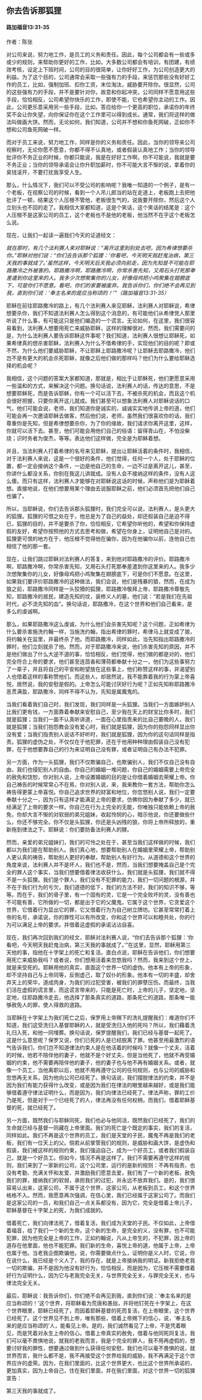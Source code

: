 ## 你去告诉那狐狸
#### 路加福音13:31-35

作者：陈张

对公司来说，努力地工作，是员工的义务和责任。因此，每个公司都会有一些或多或少的规则，来帮助你更好的工作，比如，大多数公司都会有培训，有团建，有绩效考核，设定上下班时间，公司的目的很简单，让你好好工作，为公司创造更大的利益。为了这个目的，公司通常会采取一些强有力的手段，来惩罚那些没有好好工作的员工，比如，强制加班、扣你工资，末位淘汰，威胁要开除你。很显然，公司的这些强有力的手段，并不是要针对你，故意和你起冲突，公司同样不愿意用这些手段，恰恰相反，公司希望你快乐的工作，即使不能，它也希望你主动的工作。因此，公司更乐意采用另一些手段，比如，答应给你一个更高的职位，承诺你的年终奖不会让你失望，向你保证你在这个工作里可以得到成长。通常，我们将这样的做法叫做画大饼。然而，无论如何，我们知道，公司并不想和你鱼死网破，正如你不想和公司鱼死网破一样。

而对于员工来说，努力地工作，同样是你的义务和责任。因此，当你的领导来公司视察时，无论你愿不愿意，你都不得不认真地，或者假装认真地工作；当你的领导批评你不务正业的时候，你都只能说，我是在好好工作啊，你不可能说，我就是要不务正业；当你的领导承诺会让你升职加薪时，你不可能大言不惭的说，拿着你的臭钱滚开，不要打扰我享受人生。

那么，什么情况下，我们可以不受公司的影响呢？我唯一知道的一个例子，是有一个老板，在视察公司的时候，看到一个人吊儿郎当的站在走道上，老板跑上去把他批评了一顿，结果这个人压根不管他，老板很生气的，说我要开除你，然后这个人立刻头也不回的走了。我相信大家都知道，这是个笑话，这个笑话的结尾是：这个人压根不是这家公司的员工，这个老板也不是他的老板，他当然不在乎这个老板怎么说。

现在，让我们一起读一遍我们今天的证道经文：

*就在那时，有几个法利赛人来对耶稣说：“离开这里到别处去吧，因为希律想要杀你。”耶稣对他们说：“你们去告诉那个狐狸：‘你看吧，今天明天我赶鬼治病，第三天我的事就成了。’虽然这样，今天明天后天我必须向前走，因为先知是不可能在耶路撒冷之外被害的。耶路撒冷啊，耶路撒冷啊，你常杀害先知，又用石头打死那奉差遣到你这里来的人。我多少次想聚集你的儿女，好像母鸡把小鸡聚集在翅膀底下，可是你们不愿意。看吧，你们的家要被废弃。我告诉你们，你们绝不会再见到我，直到你们说：‘奉主名来的是应当称颂的！’”（路加福音13:31-35）*

耶稣在前往耶路撒冷的路上，有几个法利赛人来见耶稣，法利赛人对耶稣说，希律想要杀你，我们不知道法利赛人怎么得到这个消息的，有可能他们从希律党人那里听说了什么事，有可能这只是他们编造的一个谎言。无论如何，在这里，我们很容易看到，法利赛人想要用死亡来威胁耶稣，这样的理解很对，然而，我们需要问的是，为什么法利赛人要告诉耶稣这件事呢？我们知道，法利赛人很想让耶稣死，如果希律真的想杀害耶稣，法利赛人为什么不借希律的手，实现他们的目的呢？即或不然，为什么他们要威胁耶稣，不让耶稣上耶路撒冷呢？让耶稣去耶路撒冷，他们岂不是有更大的机会杀死耶稣，就像之后他们做的那样吗？他们为什么要给耶稣选择的机会呢？

我相信，这个问题的答案大家都知道，那就是，相比于让耶稣死，他们更愿意采用一些温和的方式，来解决这个问题。换句话说，法利赛人的话，传达的意思，不是想要耶稣死，而是告诉耶稣，你有一个可以活下去，不被杀死的机会，而且这个机会很好把握，只要你离开这儿就成。我们甚至可以想象法利赛人对耶稣说话的口气，他们可能会说，老师，我们知道你是诚实的，诚诚实实地传讲上帝的道，他们可能会再一次邀请耶稣去做客，然后他们说，老师，虽然我们很喜欢你的话，我们尊重你是先知，但是希律想要杀你，为了你的缘故，我们请求你离开这里，这样，你就可以活下去。甚至，他们可能会用他们自己的俗语：留得青山在，不怕没柴烧；识时务者为俊杰，等等。表达他们这样做，完全是为耶稣着想。

并且，当法利赛人打着希律的名号来见耶稣，提出让耶稣活着的条件时，我相信，对于法利赛人来说，这是一个很好的条件，他们觉得，任何一个人，处于耶稣的位置，都一定会接纳这个条件，一边是他自己的生命，一边不过是离开这儿，甚至，你讲什么都没关系，你别在我这儿讲就成。没有人会不接纳这样的条件，没有人这么傻。而只有这样，法利赛人才能够在对耶稣说这话的时候，声称他们是为耶稣着想。直接地说，在他们想要用某个理由去说服耶稣之前，他们必须首先把他们自己也骗了。

所以，当耶稣说，你们去告诉那头狐狸时，我们完全可以说，法利赛人，是头更大的狐狸。狐狸的可恨之处在于，他总是为了自己的益处，却还假装自己是迫不得已，狐狸的目的，并不是要杀了你，恰恰相反，它希望你听他的，希望和你保持虚假的友好，希望你按照他的方式去思考和做，希望在你身上，证明他自己是对的。狐狸更可恨的地方在于，他压根不觉得他在骗你，因为在他骗你以前，连他自己也相信了他的那一套。

现在，让我们跳过耶稣对法利赛人的答复，来到他对耶路撒冷的评价。耶路撒冷啊，耶路撒冷啊，你常杀害先知，又用石头打死那奉差遣到你这里来的人。我多少次想聚集你的儿女，好像母鸡把小鸡聚集在翅膀底下，可是你们不愿意。在这里，如果我们要评价耶路撒冷的这种做法，我们会说，他们是残暴的狼，然而，在成为狼之前，耶路撒冷同样是一头狡猾的狐狸，耶路撒冷敬拜上帝，耶路撒冷尊敬先知，耶路撒冷的居民，建造先知的坟，装修义人的墓，他们说：“若是我们在先祖时代，必不流先知的血”。换句话说，耶路撒冷，在这个世界和他们自己看来，是多么的虔诚啊。

那么，如果耶路撒冷这么虔诚，为什么他们会杀害先知呢？这个问题，正如希律为什么要杀害施洗约翰一样，当施洗约翰，指出希律的罪时，希律马上就变成了狼，将约翰关在监里，并最终杀了他。而耶路撒冷，同样如此，当先知指出耶路撒冷的罪时，他们立刻就杀了他。然而，对于耶路撒冷来说，他们杀害先知的原因，并不是他们做出了什么大逆不道的事，恰恰相反，他们觉得，他们做的都是对的，他们完全符合上帝的要求，他们甚至连茴香和薄荷都奉献十分之一，他们为这些事努力了一辈子，并且将自己的平安和盼望放在这些事上，他们称赞这样的事，并渴望别人也借着这样的事称赞他们。而这些人，却居然说，我不能靠着我的行为蒙上帝喜悦，居然说，我的安慰是假的。上帝怎么可能讨厌好行为呢？正如先知称耶路撒冷恶贯满盈，耶路撒冷，同样不得不认为，先知是属魔鬼的。

当我们看着我们自己时，我们发现，我们同样是一头狐狸。当我们一方面嫉妒别人比我们更有钱，一方面靠着奉献来安慰自己，至少我在天上的财宝比你多时，我们就是狐狸；当我们一面不认真听讲道，一面在心里指责来的比自己要晚的人，我们就是狐狸；当我们抱怨教会没有爱心时，我们就是狐狸，因为你的抱怨同样显出你没有爱；当我们指责别人说话不好听时，我们就是狐狸，因为你的这句话同样是指责。狐狸的虚伪之处，不仅仅在于他犯罪，还在于他用种种理由假装自己没有犯罪，在于他想要靠自己的行为来证明自己没有罪，或者证明自己有办法不犯罪。

另一方面，作为一头狐狸，我们不仅欺骗自己，也欺骗别人，我们不仅自己没有自由，我们也侵犯别人的自由。你自己的婚姻一堆问题，你自己的婚姻需要上帝完全的赦免和饶恕，你对别人说，上帝设置婚姻的目的是让你借着婚姻去荣耀上帝。你自己祷告的时候常常心不在焉，你对别人说，来，我来教你一套方法，帮助你怎么祷告得更蒙上帝喜悦。你自己追求世界的财富和地位，你忽悠别人说，我们一定要奉献十分之一，因为只有这样才能满足上帝的要求，仿佛你因为奉献了多少，就已经满足了上帝的要求一样。你自己在行为上完全的无能，你唯独只能依赖上帝的赦免，你却大言不惭的对软弱的弟兄姐妹，收起怜悯的心，暗示他说，你还要做些什么，你还不够完全。你不仅是头狐狸，你还是头凶残的狼，你将上帝所释放的，重新拖到律法之下。耶稣说：你们要防备法利赛人的酵。

然而，亲爱的弟兄姐妹们，我们的可怜之处在于，甚至当我们这样做的时候，我们都以为我们是在帮助别人。我们真心地，想要帮助别人在婚姻里荣耀上帝，帮助别人更认真的祷告，帮助别人更好的奉献，帮助别人有好行为。从道德和这个世界的角度来说，法利赛人并不是坏人，我们也不是，然而，当我们想要掩盖自己是个完全的罪人这个事实，当我们想要借着律法收获什么，我们就是头狐狸，我们就不得不是一头狐狸。我们是个罪人，我们没有不犯罪的能力，我们一切问题的根源，并不在于我们行为的亏欠，我们道德的低下，我们的方法不好，我们的知识不够，等等。而在于，我们的骨子里，有一个固有的灵，它是一个完全败坏的灵，没有善也不可能有善，它所做的一切，都是出于它的父魔鬼，它属于这个世界，它贪爱这个世界，它借着行为显出它的罪，它又借着行为为自己树立牌坊。它甚至常常打着上帝的名号，承诺说，你的罪性可以有所改变，你和这个世界可以和睦共处，你的行为可以满足上帝的要求。并借着这虚假的承诺沾沾自喜。

现在，我们再次回到我们的经文，耶稣对法利赛人说，“你们去告诉那个狐狸：‘你看吧，今天明天我赶鬼治病，第三天我的事就成了。’”在这里，显然，耶稣用第三天他的事，指他在十字架上的死亡和复活。直白点说，耶稣在告诉他们，你们想要用死亡来威胁我吗？或者说，你们想用活着来忽悠我吗？然而，我来到这个世上，就是来受死的。耶稣用他的真实，直面这个世界一切的虚伪。他本有上帝的形象，却不坚持自己与上帝同等，反倒虚己，取了奴仆的形象。他本有一切的丰盛，却舍弃天上的荣华，道成肉身，为我们的过犯受害，被我们的罪孽压伤。而最终，当我们活在虚假的谎言里，而这谎言带来的，只能是死亡时，上帝的儿子，坚定地，坚定地，往耶路撒冷走去，他选择了那条真实的道路，那条死亡的道路，那条唯一能够赦免人的罪，使人得救的道路。

当耶稣在十字架上为我们死亡之后，保罗用上帝赐下的洗礼提醒我们：难道你们不知道，我们这受洗归入基督耶稣的人，就是受洗归入他的死吗？所以，我们藉着洗礼归入死，和他一同埋葬。换句话说，保罗提醒我们，我们已经与基督一起死了。这是什么意思呢？保罗又说，你们已死的人是已经脱离了罪。他甚至用最激烈的语气告诉我们，你们岂不知道律法约束人是在他活着的时候吗？就像一个丈夫，活着的时候，他若不陪伴他的妻子，他就不是个好丈夫，但是当他死了，他就不再受婚姻的约束，他不需要再陪伴他的妻子，他的妻子也与他不再有婚姻关系。或者，就像一个员工，当他离职以后，他就不用再遵守公司的任何规则，也与公司的威胁和忽悠再无关系，因为他向公司已经死了。换句话说，我们摆脱律法的约束，并不是因为我们有能力获得什么改变，或是因为我们在律法的眼里越来越好，或是我们能够借着遵守律法证明什么，而是因为，我们向律法已经死了。律法声称，罪的工价乃是死，但是对于一个已经死了的人，律法再没有任何权柄，而我们，借着耶稣基督的死，就已经死了。

另一方面，既然我们与耶稣同死，我们也必与他同活，既然我们已经死了，我们的生命就已经与基督一同藏在上帝里面。我们的死亡是个既定的事实，我们的复活，同样如此。我们不再是这个世界的员工，我们是天堂的子民，魔鬼不再是我们的老板，我们有一位天上的父。倘若从前掌管我们的规则，是威胁和画大饼，是虚伪和假装，我们被这样的规则约束，我们强迫自己，成为一个好员工，或者我们假装自己，就是一个好员工。但如今，情况不再是这样了。我们不需要再遵守这样的规则，我们来到了一家新的公司，这个公司里，运行的是新的规则：不再有指责、也没有考勤、充满关怀和友爱、并激励我们愿意去爱，我们有了一个新的老板，赦免我们的罪，接纳我们的软弱，承担我们的过犯，并永远不放弃我们。是的，我们很容易认出来，这家公司，不属于这个世界，这家公司，从老板到员工，和这个世界格格不入。然而，我愿意再次强调，在信心里，我们已经属于这家公司了。而我们是这家公司的一员，和我们自己一点关系都没有，因为它，完全是借着上帝儿子，耶稣基督在十字架上的死，为我们成就的。

借着死亡，我们向律法死了，借着复活，我们成为天堂的子民。不仅如此，上帝借着福音，给了我们一个新的生命。这个新的生命，是完全的义，没有罪，也不可能犯罪，因为他完全是上帝的工作，正如约翰说，凡从上帝生的，不犯罪，因上帝的道存在他里面，他也不能犯罪。我们新的生命，喜悦上帝的道，他属于上帝，上帝也属于他。当老我企图欺骗他，说，你需要做点什么，证明你是义人时，它说，你在说什么，我已经是个义人了，我的存在，就是上帝接纳我的明证。新我拒绝老我一切的欺骗，并不是因为他没有好行为，恰恰相反，而是因为，它压根不需要借着好行为证明什么，因为它与老我完全无关，与世界完全无关，与罪完全无关，也与律法完全无关。

最后，耶稣说：我告诉你们，你们绝不会再见到我，直到你们说：‘奉主名来的是应当称颂的！’这个世界，将耶稣看为荒唐和愚拙，并将他钉死在十字架上，在这个世界眼里，耶稣已经死了，而因着耶稣基督的死而复活，在上帝眼里，这个世界已经死了。这个世界见不到上帝，唯有那些，借着上帝赐下的信心，说，‘奉主名来的是应当称颂的’人，能看见上帝。是的，我们诚然看见了上帝，不是凭着眼见，而是凭着对永生上帝的信心。借着上帝真实的赦免，借着与他同死同复活，我们可以毫不畏惧地说，就我的老我而言，我是个完全的罪人，我不用再虚假的，想要讨好我的罪性，想要通过做到什么获得任何安慰，我们也可以毫不畏惧的说，就世界而言，我什么都不是，我不再接受这个世界给我的威胁，我不再满足于这个世界应许的虚荣。因为，在我们里面的，比这个世界更大，也比这个世界所承诺的，更加真实，因为上帝自己，住在我们里面，并在我们里面，对这个世界一切的狐狸宣告：

第三天我的事就成了。
